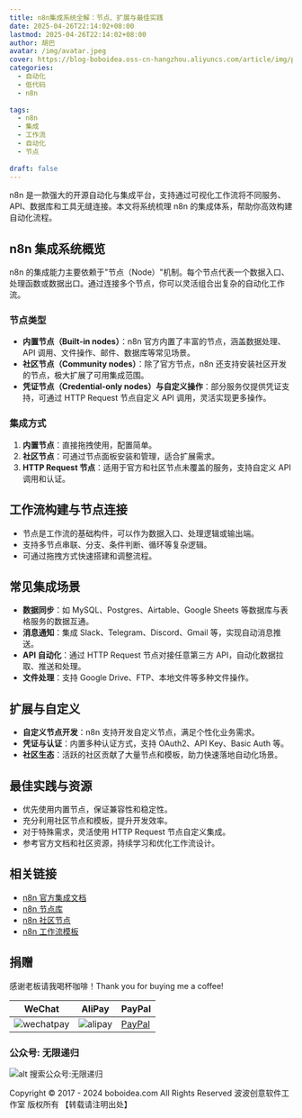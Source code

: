 ```yaml
---
title: n8n集成系统全解：节点、扩展与最佳实践
date: 2025-04-26T22:14:02+08:00
lastmod: 2025-04-26T22:14:02+08:00
author: 胡巴
avatar: /img/avatar.jpeg
cover: https://blog-boboidea.oss-cn-hangzhou.aliyuncs.com/article/img/posts/auto/article (35).jpg
categories:
  - 自动化
  - 低代码
  - n8n
  
tags:
  - n8n
  - 集成
  - 工作流
  - 自动化
  - 节点
  
draft: false
---
```


n8n 是一款强大的开源自动化与集成平台，支持通过可视化工作流将不同服务、API、数据库和工具无缝连接。本文将系统梳理 n8n 的集成体系，帮助你高效构建自动化流程。

<!--more-->

## n8n 集成系统概览

n8n 的集成能力主要依赖于"节点（Node）"机制。每个节点代表一个数据入口、处理函数或数据出口。通过连接多个节点，你可以灵活组合出复杂的自动化工作流。

### 节点类型

- **内置节点（Built-in nodes）**：n8n 官方内置了丰富的节点，涵盖数据处理、API 调用、文件操作、邮件、数据库等常见场景。
- **社区节点（Community nodes）**：除了官方节点，n8n 还支持安装社区开发的节点，极大扩展了可用集成范围。
- **凭证节点（Credential-only nodes）与自定义操作**：部分服务仅提供凭证支持，可通过 HTTP Request 节点自定义 API 调用，灵活实现更多操作。

### 集成方式

1. **内置节点**：直接拖拽使用，配置简单。
2. **社区节点**：可通过节点面板安装和管理，适合扩展需求。
3. **HTTP Request 节点**：适用于官方和社区节点未覆盖的服务，支持自定义 API 调用和认证。

## 工作流构建与节点连接

- 节点是工作流的基础构件，可以作为数据入口、处理逻辑或输出端。
- 支持多节点串联、分支、条件判断、循环等复杂逻辑。
- 可通过拖拽方式快速搭建和调整流程。

## 常见集成场景

- **数据同步**：如 MySQL、Postgres、Airtable、Google Sheets 等数据库与表格服务的数据互通。
- **消息通知**：集成 Slack、Telegram、Discord、Gmail 等，实现自动消息推送。
- **API 自动化**：通过 HTTP Request 节点对接任意第三方 API，自动化数据拉取、推送和处理。
- **文件处理**：支持 Google Drive、FTP、本地文件等多种文件操作。

## 扩展与自定义

- **自定义节点开发**：n8n 支持开发自定义节点，满足个性化业务需求。
- **凭证与认证**：内置多种认证方式，支持 OAuth2、API Key、Basic Auth 等。
- **社区生态**：活跃的社区贡献了大量节点和模板，助力快速落地自动化场景。

## 最佳实践与资源

- 优先使用内置节点，保证兼容性和稳定性。
- 充分利用社区节点和模板，提升开发效率。
- 对于特殊需求，灵活使用 HTTP Request 节点自定义集成。
- 参考官方文档和社区资源，持续学习和优化工作流设计。

## 相关链接

- [n8n 官方集成文档](https://docs.n8n.io/integrations/)
- [n8n 节点库](https://docs.n8n.io/integrations/builtin-nodes/)
- [n8n 社区节点](https://docs.n8n.io/integrations/community-nodes/)
- [n8n 工作流模板](https://n8n.io/workflows/)

## 捐赠

感谢老板请我喝杯咖啡！Thank you for buying me a coffee!

| WeChat | AliPay | PayPal |
| --- | --- | --- |
| ![wechatpay](https://blog-boboidea.oss-cn-hangzhou.aliyuncs.com/pay/wechat_%E6%94%B6%E6%AC%BE%E7%A0%81.jpg) | ![alipay](https://blog-boboidea.oss-cn-hangzhou.aliyuncs.com/pay/alipay.jpg) | [PayPal](https://paypal.me/JianboQin?country.x=C2&locale.x=zh_XC) |

### 公众号: 无限递归

![alt 搜索公众号:无限递归](https://blog-boboidea.oss-cn-hangzhou.aliyuncs.com/article/img/gongzhonghao.jpeg "无限递归")

<!--declare-declare-->

Copyright &copy; 2017 - 2024 boboidea.com All Rights Reserved 波波创意软件工作室 版权所有 【转载请注明出处】 
